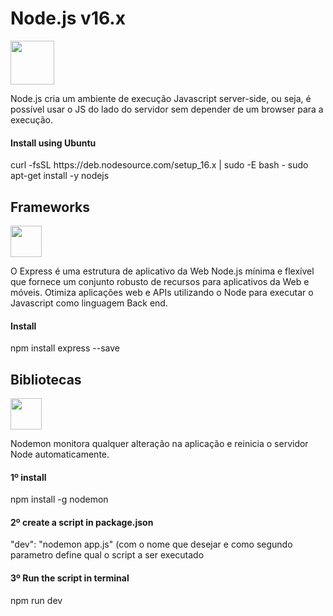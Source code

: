 # Node.js v16.x

<img src="https://user-images.githubusercontent.com/59830792/187295094-3dd04636-fe46-43e0-94d7-3662ba08970e.png" height="70">

<p>Node.js cria um ambiente de execução Javascript server-side, ou seja, é possível usar o JS do lado do servidor sem depender de um browser para a execução.</p>

#### Install using Ubuntu
<p>curl -fsSL https://deb.nodesource.com/setup_16.x | sudo -E bash -
sudo apt-get install -y nodejs</p>


## Frameworks
<img src="https://user-images.githubusercontent.com/59830792/187295107-544b0e8a-0fc6-40f7-84ef-cc659528faca.png" height="50">

<p>O Express é uma estrutura de aplicativo da Web Node.js mínima e flexível que fornece um conjunto robusto de recursos para aplicativos da Web e móveis. Otimiza aplicações web e APIs utilizando o Node para executar o Javascript como linguagem Back end.</p>

#### Install
<p>npm install express --save</p>


## Bibliotecas
<img src="https://user-images.githubusercontent.com/59830792/187455099-cd3c3091-cf04-4aac-8487-9aeccce5db26.png" height="50">

<p>Nodemon monitora qualquer alteração na aplicação e reinicia o servidor Node automaticamente.</p>

#### 1º install
<p>npm install -g nodemon</p>

#### 2º create a script in package.json
<p>"dev": "nodemon app.js" (com o nome que desejar e como segundo parametro define qual o script a ser executado</p>

#### 3º Run the script in terminal
<p>npm run dev</p>



